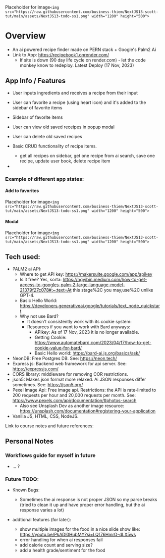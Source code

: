 Placeholder for image`<img src="https://raw.githubusercontent.com/business-thiem/NextJS13-scott-tut/main/assets/NextJS13-todo-ss1.png" width="1200" height="500">`

# Overview
- An ai powered recipe finder made on PERN stack + Google's Palm2 Ai 
- Link to App: https://recipebook1.onrender.com/ 
  - If site is down (90 day life cycle on render.com) - let the code monkey know to redeploy. Latest Deploy (17 Nov, 2023)


## App Info / Features
- User inputs ingredients and receives a recipe from their input
- User can favorite a recipe (using heart icon) and it's added to the sidebar of favorite items
- Sidebar of favorite items
- User can view old saved receipes in popup modal
- User can delete old saved recipes


- Basic CRUD functionality of recipe items. 
  - get all recipes on sidebar, get one recipe from ai search, save one recipe, update user book, delete recipe item
- 

### Example of different app states: 

#### Add to favorites
Placeholder for image`<img src="https://raw.githubusercontent.com/business-thiem/NextJS13-scott-tut/main/assets/NextJS13-todo-ss1.png" width="1200" height="500">`

#### Modal
Placeholder for image`<img src="https://raw.githubusercontent.com/business-thiem/NextJS13-scott-tut/main/assets/NextJS13-todo-ss1.png" width="1200" height="500">`

## Tech used:
- PALM2 ai API:
  - Where to get API key: https://makersuite.google.com/app/apikey 
  - Is it free? Yes, sorta: https://ngyibin.medium.com/how-to-get-access-to-googles-palm-2-large-language-model-21379f27c078#:~:text=At this stage%2C you may,use%2C unlike GPT-4. 
  - Basic Hello World: https://developers.generativeai.google/tutorials/text_node_quickstart 
  - Why not use Bard?
    - It doesn't consistently work with its cookie system: 
    - Resources if you want to work with Bard anyways: 
        - APIkey: As of 17 Nov, 2023 it is no longer available.
        - Getting Cookie: https://www.automatebard.com/2023/04/17/how-to-get-cookie-value-for-bard/ 
        - Basic Hello world: https://bard-ai.js.org/basics/ask/ 
- NeonDB: Free Postgres DB. See: https://neon.tech/
- Express js: Backend web framework for api server. See: https://expressjs.com/
- CORS library: middleware for removing COR restrictions.
- json5: Makes json format more relaxed. Ai JSON responses differ sometimes.  See: https://json5.org/
- Pexel Image Api: Free image api. Restrictions: the API is rate-limited to 200 requests per hour and 20,000 requests per month. See: https://www.pexels.com/api/documentation/#photos-search
  - Also see Unsplash Dev as another image resource: https://unsplash.com/documentation#registering-your-application
- Vanilla JS, HTML, CSS, NodeJS.

Link to course notes and future references:

## Personal Notes

### Workflows guide for myself in future
- ... ?

### Future TODO:

- Known Bugs:
  - Sometimes the ai response is not proper JSON so my parse breaks (tried to clean it up and have proper error handling, but the ai response varies a lot)

- addtional features (for later):
  - show multiple images for the food in a nice slide show like: https://youtu.be/PkADl0HubMY?si=LQ176HmrO-dLX5ws 
  - error handling for when ai responses fail
  - add calorie count and serving size?
  - add a health grade/sentiment for the food
